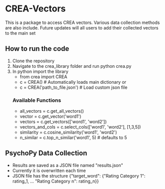 # CREA-Vectors

This is a package to access CREA vectors. Various data collection methods are also include.
Future updates will all users to add their collected vectors to the main set

## How to run the code
1. Clone the repository
2. Navigate to the crea_library folder and run python crea.py
3. In python import the library
   - from crea import CREA
   - c = CREA() # Automatically loads main dictionary or
   - c = CREA('path_to_file.json') # Load custom json file
   ### Available Functions
   - all_vectors = c.get_all_vectors()
   - vector = c.get_vector('word1')
   - vectors = c.get_vectors(['word1', 'word2'])
   - vectors_and_cols = c.select_cols(['word1', 'word2'], [1,3,5])
   - similarity = c.cosine_similarity('word1', 'word2')
   - n_similar = c.top_n_similar('word1', 5) # defaults to 5


## PsychoPy Data Collection
- Results are saved as a JSON file named "results.json"
- Currently it is overwritten each time
- JSON file has the structure {"target_word": {"Rating Category 1": rating_1, ... "Rating Category n": rating_n}}


